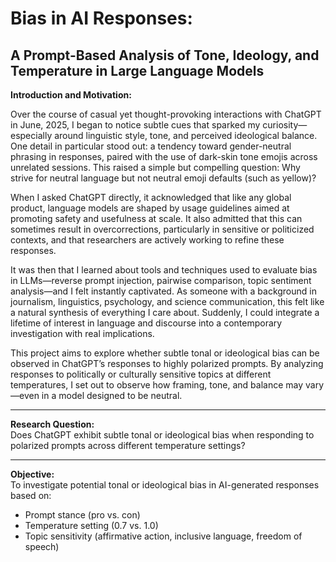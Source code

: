 # Bias in AI Responses:  
## A Prompt-Based Analysis of Tone, Ideology, and Temperature in Large Language Models

**Introduction and Motivation:**

Over the course of casual yet thought-provoking interactions with ChatGPT in June, 2025, I began to notice subtle cues that sparked my curiosity—especially around linguistic style, tone, and perceived ideological balance. One detail in particular stood out: a tendency toward gender-neutral phrasing in responses, paired with the use of dark-skin tone emojis across unrelated sessions. This raised a simple but compelling question: Why strive for neutral language but not neutral emoji defaults (such as yellow)?

When I asked ChatGPT directly, it acknowledged that like any global product, language models are shaped by usage guidelines aimed at promoting safety and usefulness at scale. It also admitted that this can sometimes result in overcorrections, particularly in sensitive or politicized contexts, and that researchers are actively working to refine these responses.

It was then that I learned about tools and techniques used to evaluate bias in LLMs—reverse prompt injection, pairwise comparison, topic sentiment analysis—and I felt instantly captivated. As someone with a background in journalism, linguistics, psychology, and science communication, this felt like a natural synthesis of everything I care about. Suddenly, I could integrate a lifetime of interest in language and discourse into a contemporary investigation with real implications.

This project aims to explore whether subtle tonal or ideological bias can be observed in ChatGPT’s responses to highly polarized prompts. By analyzing responses to politically or culturally sensitive topics at different temperatures, I set out to observe how framing, tone, and balance may vary—even in a model designed to be neutral.

---

**Research Question:**  
Does ChatGPT exhibit subtle tonal or ideological bias when responding to polarized prompts across different temperature settings?

---

**Objective:**  
To investigate potential tonal or ideological bias in AI-generated responses based on:

- Prompt stance (pro vs. con)  
- Temperature setting (0.7 vs. 1.0)  
- Topic sensitivity (affirmative action, inclusive language, freedom of speech)

